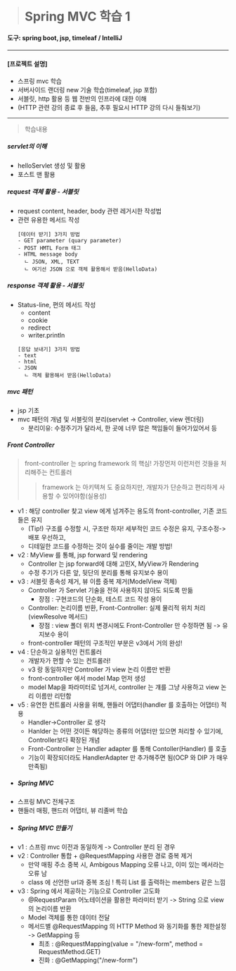 > # Spring MVC 학습 1

#### 도구: spring boot, jsp, timeleaf / IntelliJ
___
#### [프로젝트 설명]
* 스프링 mvc 학습
* 서버사이드 랜더링 new 기술 학습(timeleaf, jsp 포함)
* 서블릿, http 활용 등 웹 전반의 인프라에 대한 이해
* (HTTP 관련 강의 종료 후 들음, 추후 필요시 HTTP 강의 다시 들춰보기)
___
> 학습내용
##### servlet의 이해
* helloServlet 생성 및 활용
* 포스트 맨 활용
##### request 객체 활용 - 서블릿
* request content, header, body 관련 레거시한 작성법
* 관련 유용한 메서드 작성
  ~~~
  [데이터 받기] 3가지 방법
  - GET parameter (quary parameter)
  - POST HMTL Form 태그
  - HTML message body
    ㄴ JSON, XML, TEXT 
    ㄴ 여기선 JSON 으로 객체 활용해서 받음(HelloData)
  ~~~
##### response 객체 활용 - 서블릿
* Status-line, 편의 메서드 작성
  - content
  - cookie 
  - redirect
  - writer.println
  ~~~
  [응답 보내기] 3가지 방법
  - text
  - html
  - JSON
    ㄴ 객체 활용해서 받음(HelloData)
  ~~~

##### mvc 패턴
* jsp 기초
* mvc 패턴의 개념 및 서블릿의 분리(servlet -> Controller, view 렌더링)
  - 분리이유: 수정주기가 달라서, 한 곳에 너무 많은 책임들이 들어가있어서 등

##### Front Controller
> front-controller 는 spring framework 의 핵심! 가장먼저 이런저런 것들을 처리해주는 컨트롤러
>> framework 는 아키텍쳐 도 중요하지만, 개발자가 단순하고 편리하게 사용할 수 있어야함(실용성)
* v1 : 해당 controller 찾고 view 에게 넘겨주는 용도의 front-controller, 기존 코드들은 유지
  - (Tip!) 구조를 수정할 시, 구조만 하자! 세부적인 코드 수정은 유지, 구조수정->배포 우선하고,
  - 디테일한 코드를 수정하는 것이 실수를 줄이는 개발 방법!
* v2 : MyView 를 통해, jsp forward 및 rendering
  - Controller 는 jsp forward에 대해 고민X, MyView가 Rendering
  - 수정 주기가 다른 앞, 뒷단의 분리를 통해 유지보수 용이
* v3 : 서블릿 종속성 제거, 뷰 이름 중복 제거(ModelView 객체)
  - Controller 가 Servlet 기술을 전혀 사용하지 않아도 되도록 만듦
    - 장점 : 구현코드의 단순화, 테스트 코드 작성 용이
  - Controller: 논리이름 반환, Front-Controller: 실제 물리적 위치 처리(viewResolve 메서드)
    - 장점 : view 폴더 위치 변경시에도 Front-Controller 만 수정하면 됨 -> 유지보수 용이
  - front-controller 패턴의 구조적인 부분은 v3에서 거의 완성!
* v4 : 단순하고 실용적인 컨트롤러
  - 개발자가 편할 수 있는 컨트롤러!
  - v3 랑 동일하지만 Controller 가 view 논리 이름만 반환 
  - front-controller 에서 model Map 먼저 생성
  - model Map을 파라미터로 넘겨서, controller 는 걔를 그냥 사용하고 view 논리 이름만 리턴함
* v5 : 유연한 컨트롤러 사용을 위해, 핸들러 어댑터(handler 를 호출하는 어댑터) 적용
  - Handler->Controller 로 생각
  - Hanlder 는 어떤 것이든 해당하는 종류의 어댑터만 있으면 처리할 수 있기에, Controller보다 확장된 개념
  - Front-Controller 는 Handler adapter 를 통해 Contoller(Handler) 를 호출
  - 기능이 확장되더라도 HandlerAdapter 만 추가해주면 됨(OCP 와 DIP 가 매우 만족됨)
- ##### Spring MVC
* 스프링 MVC 전체구조
* 핸들러 매핑, 핸드러 어댑터, 뷰 리졸버 학습
- ##### Spring MVC 만들기
* v1 : 스프링 mvc 이전과 동일하게 -> Controller 분리 된 경우
* v2 : Controller 통합 + @RequestMapping 사용한 경로 중복 제거
  - 만약 매핑 주소 중복 시, Ambigous Mapping 오류 나고, 이미 있는 메서라는 오류 남
  - class 에 선언한 url과 중복 조심 ! 특히 List 를 출력하는 members 같은 느낌 
* v3 : Spring 에서 제공하는 기능으로 Controller 고도화
  - @RequestParam 어노테이션을 활용한 파라미터 받기 -> String 으로 view 의 논리이름 반환
  - Model 객체를 통한 데이터 전달
  - 메서드별 @RequestMapping 의 HTTP Method 와 동기화를 통한 제한설정 -> GetMapping 등
    - 최초 : @RequestMapping(value = "/new-form", method = RequestMethod.GET)
    - 진화 : @GetMapping("/new-form")

